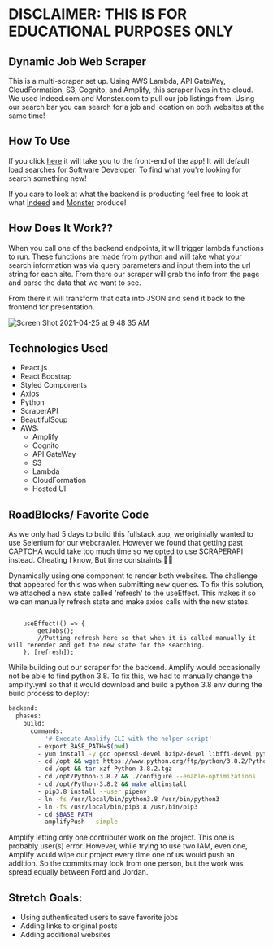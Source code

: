 # DISCLAIMER: THIS IS FOR EDUCATIONAL PURPOSES ONLY 

## Dynamic Job Web Scraper
This is a multi-scraper set up. Using AWS Lambda, API GateWay, CloudFormation, S3, Cognito, and Amplify, this scraper lives in the cloud. We used Indeed.com and Monster.com to pull our job listings from. Using our search bar you can search for a job and location on both websites at the same time! 

## How To Use
If you click [here](https://main.d3r7d6c4tw4h5f.amplifyapp.com/) it will take you to the front-end of the app! It will default load searches for Software Developer. To find what you're looking for search something new! 

If you care to look at what the backend is producting feel free to look at what [Indeed](https://gjgml13loc.execute-api.us-west-2.amazonaws.com/staging/jobs) and [Monster](https://gjgml13loc.execute-api.us-west-2.amazonaws.com/staging/monster) produce! 

## How Does It Work??
When you call one of the backend endpoints, it will trigger lambda functions to run. These functions are made from python and will take what your search information was via query parameters and input them into the url string for each site. From there our scraper will grab the info from the page and parse the data that we want to see. 

From there it will transform that data into JSON and send it back to the frontend for presentation. 

![Screen Shot 2021-04-25 at 9 48 35 AM](https://user-images.githubusercontent.com/77935828/115999954-69537580-a5ab-11eb-933f-2cd5c154bc17.png)


## Technologies Used
- React.js
- React Boostrap
- Styled Components 
- Axios
- Python
- ScraperAPI
- BeautifulSoup
- AWS:
  - Amplify
  - Cognito
  - API GateWay
  - S3
  - Lambda
  - CloudFormation
  - Hosted UI


## RoadBlocks/ Favorite Code

As we only had 5 days to build this fullstack app, we originially wanted to use Selenium for our webcrawler. However we found that getting past CAPTCHA would take too much time so we opted to use SCRAPERAPI instead. Cheating I know, But time constraints 🤷‍♂️ 

Dynamically using one component to render both websites. The challenge that appeared for this was when submitting new queries. To fix this solution, we attached a new state called 'refresh' to the useEffect. This makes it so we can manually refresh state and make axios calls with the new states.
```react

	useEffect(() => {
		getJobs();
		//Putting refresh here so that when it is called manually it will rerender and get the new state for the searching.
	}, [refresh]);
  ```
  
  While building out our scraper for the backend. Amplify would occasionally not be able to find python 3.8. To fix this, we had to manually change the amplify.yml so that it would download and build a python 3.8 env during the build process to deploy:
```bash
backend:
  phases:
    build:
      commands:
        - '# Execute Amplify CLI with the helper script'
        - export BASE_PATH=$(pwd)
        - yum install -y gcc openssl-devel bzip2-devel libffi-devel python3.8-pip
        - cd /opt && wget https://www.python.org/ftp/python/3.8.2/Python-3.8.2.tgz
        - cd /opt && tar xzf Python-3.8.2.tgz 
        - cd /opt/Python-3.8.2 && ./configure --enable-optimizations
        - cd /opt/Python-3.8.2 && make altinstall
        - pip3.8 install --user pipenv
        - ln -fs /usr/local/bin/python3.8 /usr/bin/python3
        - ln -fs /usr/local/bin/pip3.8 /usr/bin/pip3
        - cd $BASE_PATH
        - amplifyPush --simple
```
  
 Amplify letting only one contributer work on the project. This one is probably user(s) error. However, while trying to use two IAM, even one, Amplify would wipe our project every time one of us would push an addition. So the commits may look from one person, but the work was spread equally between Ford and Jordan.
 
 
 
 ## Stretch Goals:
 - Using authenticated users to save favorite jobs
 - Adding links to original posts
 - Adding additional websites
